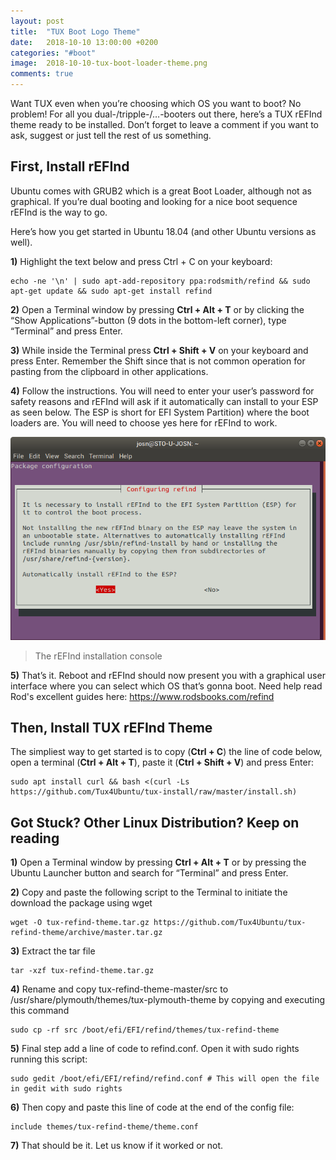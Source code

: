 ```yaml
---
layout: post
title:  "TUX Boot Logo Theme"
date:   2018-10-10 13:00:00 +0200
categories: "#boot"
image:  2018-10-10-tux-boot-loader-theme.png
comments: true
---
```


Want TUX even when you’re choosing which OS you want to boot? No problem! For all you dual-/tripple-/…-booters out there, here’s a TUX rEFInd theme ready to be installed. Don’t forget to leave a comment if you want to ask, suggest or just tell the rest of us something.

## First, Install rEFInd
Ubuntu comes with GRUB2 which is a great Boot Loader, although not as graphical. If you’re dual booting and looking for a nice boot sequence rEFInd is the way to go.

Here’s how you get started in Ubuntu 18.04 (and other Ubuntu versions as well).

__1)__ Highlight the text below and press Ctrl + C on your keyboard:

~~~~
echo -ne '\n' | sudo apt-add-repository ppa:rodsmith/refind && sudo apt-get update && sudo apt-get install refind
~~~~

__2)__ Open a Terminal window by pressing __Ctrl + Alt + T__ or by clicking the “Show Applications”-button (9 dots in the bottom-left corner), type “Terminal” and press Enter.

__3)__ While inside the Terminal press __Ctrl + Shift + V__ on your keyboard and press Enter. Remember the Shift since that is not common operation for pasting from the clipboard in other applications.

__4)__ Follow the instructions. You will need to enter your user’s password for safety reasons and rEFInd will ask if it automatically can install to your ESP as seen below. The ESP is short for EFI System Partition) where the boot loaders are. You will need to choose yes here for rEFInd to work.

![The rEFInd installation console](/images/2018-10-10-refind-installation-console.png)
> The rEFInd installation console

__5)__ That’s it. Reboot and rEFInd should now present you with a graphical user interface where you can select which OS that’s gonna boot.
Need help read Rod's excellent guides here: https://www.rodsbooks.com/refind


## Then, Install TUX rEFInd Theme
The simpliest way to get started is to copy (__Ctrl + C__) the line of code below, open a terminal (__Ctrl + Alt + T__), paste it (__Ctrl + Shift + V__) and press Enter:

~~~~
sudo apt install curl && bash <(curl -Ls https://github.com/Tux4Ubuntu/tux-install/raw/master/install.sh)
~~~~

## Got Stuck? Other Linux Distribution? Keep on reading

__1)__ Open a Terminal window by pressing __Ctrl + Alt + T__ or by pressing the Ubuntu Launcher button and search for “Terminal” and press Enter.

__2)__ Copy and paste the following script to the Terminal to initiate the download the package using wget

~~~~
wget -O tux-refind-theme.tar.gz https://github.com/Tux4Ubuntu/tux-refind-theme/archive/master.tar.gz
~~~~

__3)__ Extract the tar file

~~~~
tar -xzf tux-refind-theme.tar.gz
~~~~

__4)__ Rename and copy tux-refind-theme-master/src to /usr/share/plymouth/themes/tux-plymouth-theme by copying and executing this command

~~~~
sudo cp -rf src /boot/efi/EFI/refind/themes/tux-refind-theme
~~~~

__5)__ Final step add a line of code to refind.conf. Open it with sudo rights running this script:

~~~~
sudo gedit /boot/efi/EFI/refind/refind.conf # This will open the file in gedit with sudo rights
~~~~

__6)__ Then copy and paste this line of code at the end of the config file:

~~~~
include themes/tux-refind-theme/theme.conf
~~~~

__7)__ That should be it. Let us know if it worked or not.